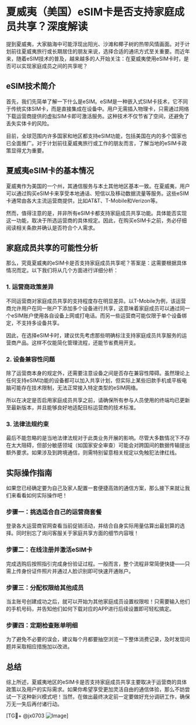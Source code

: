 # 夏威夷（美国）eSIM卡是否支持家庭成员共享？深度解读

提到夏威夷，大家脑海中可能浮现出阳光、沙滩和椰子树的热带风情画面。对于计划前往夏威夷旅行或长期居住的朋友来说，选择合适的通讯方式至关重要。而近年来，随着eSIM技术的普及，越来越多的人开始关注：在夏威夷使用eSIM卡时，是否可以实现家庭成员之间的共享呢？

## eSIM技术简介

首先，我们先简单了解一下什么是eSIM。eSIM是一种嵌入式SIM卡技术，它不同于传统实体SIM卡，而是直接集成在设备中。用户无需插入物理卡，只需通过网络下载运营商提供的虚拟SIM卡即可激活服务。这种技术不仅节省了空间，还避免了丢失实体卡的风险。

目前，全球范围内许多国家和地区都支持eSIM功能，包括美国在内的多个国家也已全面推广。对于计划前往夏威夷旅行或工作的朋友而言，了解当地的eSIM卡政策显得尤为重要。

## 夏威夷eSIM卡的基本情况

夏威夷作为美国的一个州，其通信服务与本土其他地区基本一致。在夏威夷，用户可以通过购买eSIM卡来享受本地通话、短信以及移动数据流量等服务。这些eSIM卡通常由各大主流运营商提供，比如AT&T、T-Mobile和Verizon等。

然而，值得注意的是，并非所有eSIM卡都支持家庭成员共享功能。具体能否实现这一功能，取决于所选运营商的具体规定。因此，在购买eSIM卡之前，务必仔细阅读相关条款并确认是否符合个人需求。

## 家庭成员共享的可能性分析

那么，究竟夏威夷的eSIM卡是否支持家庭成员共享呢？答案是：这需要根据具体情况而定。以下我们将从几个方面进行详细分析：

### 1. 运营商政策差异

不同运营商对家庭成员共享的支持程度存在明显差异。以T-Mobile为例，该运营商允许用户在同一账户下添加多个设备进行共享，这意味着家庭成员可以通过同一个eSIM账户使用各自设备上网或打电话。而另一些运营商可能仅限于单个设备绑定，不支持多设备共享。

因此，在选择eSIM卡时，建议优先考虑那些明确标注支持家庭成员共享服务的运营商产品。这样不仅能简化管理流程，还能节省费用开支。

### 2. 设备兼容性问题

除了运营商本身的规定外，还需要注意设备之间是否存在兼容性障碍。虽然理论上任何支持eSIM功能的设备都可以加入共享计划，但实际上某些旧款手机或平板电脑可能存在技术限制，无法正常接入特定类型的eSIM网络。

所以在决定是否启用家庭成员共享之前，请确保所有参与人员使用的终端均已更新至最新版本，并且能够良好地适配目标运营商的技术标准。

### 3. 法律法规约束

最后不能忽略的是当地法律法规对于此类业务开展的影响。尽管大多数情况下不存在太大阻碍，但部分敏感领域（如国家安全审查）可能会对跨国间的数据传输提出额外要求。如果涉及到跨境通信，则需特别留意相关规定以免触犯法律红线。

## 实际操作指南

如果您已经确定要为自己及家人配置一套便捷高效的通信方案，那么接下来就让我们来看看如何实际操作吧！

### 步骤一：挑选适合自己的运营商套餐

登录各大运营商官网查看当前促销活动，并结合自身实际用量估算出最划算的选择。同时别忘了询问客服关于家庭共享方面的细节内容哦！

### 步骤二：在线注册并激活eSIM卡

完成选购后按照指引完成身份验证过程。一般而言，整个流程非常简便快捷——只需上传身份证件照片并通过人脸识别即可快速开通账户。

### 步骤三：分配权限给其他成员

当主账号创建成功之后，就可以开始为其他家庭成员设置权限啦！只需要输入他们的手机号码，并告知他们如何下载对应的APP进行后续设置即可轻松搞定。

### 步骤四：定期检查账单明细

为了避免不必要的误会，建议每个月都要抽空浏览一下整体消费记录，及时发现问题并采取相应措施加以改进。

## 总结

综上所述，夏威夷地区的eSIM卡是否支持家庭成员共享主要取决于运营商的具体政策以及用户的实际需求。如果你希望享受更加灵活自由的通信体验，那么不妨尝试一下这种新兴模式吧！当然，在做出最终决定前一定要做好充分调研工作，确保万无一失后再付诸行动。

[TG💪+ @jx0703 ![Image](https://github.com/user-attachments/assets/dbca1d08-cadb-493c-b0ec-ad6f7a83f270)]